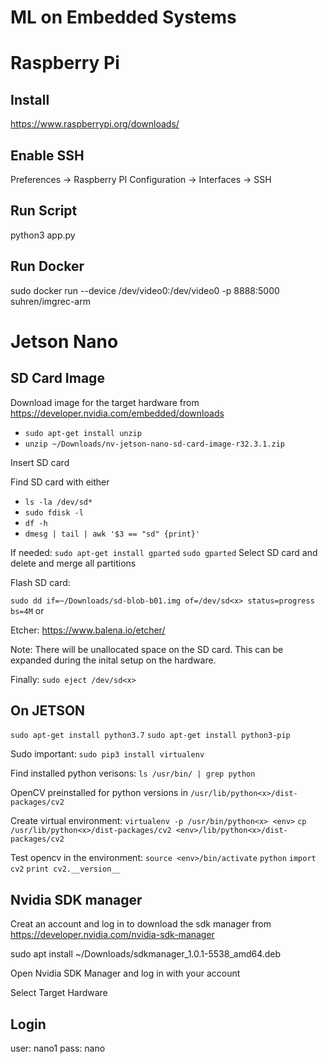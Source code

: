 # ML on Embedded Systems

# Raspberry Pi

## Install 
https://www.raspberrypi.org/downloads/

## Enable SSH
Preferences -> Raspberry PI Configuration -> Interfaces -> SSH

## Run Script
python3 app.py

## Run Docker
sudo docker run --device /dev/video0:/dev/video0 -p 8888:5000 suhren/imgrec-arm

## 

# Jetson Nano

## SD Card Image
Download image for the target hardware from
https://developer.nvidia.com/embedded/downloads

* `sudo apt-get install unzip`
* `unzip ~/Downloads/nv-jetson-nano-sd-card-image-r32.3.1.zip`

Insert SD card

Find SD card with either
* `ls -la /dev/sd*`
* `sudo fdisk -l`
* `df -h`
* `dmesg | tail | awk '$3 == "sd" {print}'`

If needed:
`sudo apt-get install gparted`
`sudo gparted`
Select SD card and delete and merge all partitions

Flash SD card:

`sudo dd if=~/Downloads/sd-blob-b01.img of=/dev/sd<x> status=progress bs=4M`
or 

Etcher:
https://www.balena.io/etcher/

Note: There will be unallocated space on the SD card. This can be expanded during the inital setup on the hardware.

Finally:
`sudo eject /dev/sd<x>`

## On JETSON

`sudo apt-get install python3.7`
`sudo apt-get install python3-pip`

Sudo important:
`sudo pip3 install virtualenv`

Find installed python verisons:
`ls /usr/bin/ | grep python`

OpenCV preinstalled for python versions in
`/usr/lib/python<x>/dist-packages/cv2`

Create virtual environment:
`virtualenv -p /usr/bin/python<x> <env>`
`cp /usr/lib/python<x>/dist-packages/cv2 <env>/lib/python<x>/dist-packages/cv2`

Test opencv in the environment:
`source <env>/bin/activate`
`python` 
`import cv2`
`print cv2.__version__`

## Nvidia SDK manager
Creat an account and log in to download the sdk manager from
https://developer.nvidia.com/nvidia-sdk-manager

sudo apt install ~/Downloads/sdkmanager_1.0.1-5538_amd64.deb

Open Nvidia SDK Manager and log in with your account

Select Target Hardware

## Login
user: nano1
pass: nano